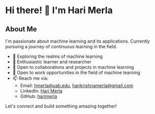 # Hi there! 👋 I'm Hari Merla

## About Me
I'm passionate about machine learning and its applications. Currently pursuing a journey of continuous learning in the field.

- 🔭 Exploring the realms of machine learning
- 🌱 Enthusiastic learner and researcher
- 💼 Open to collaborations and projects in machine learning
- 🌟 Open to work opportunities in the field of machine learning
- 📫 Reach me via:
  - Email: hmerla@uab.edu, harikrishnamerla@gmail.com
  - LinkedIn: [Hari Merla](https://www.linkedin.com/in/hari-merla-70b97212a/)
  - GitHub: [harimerla](https://github.com/harimerla)

Let's connect and build something amazing together!
